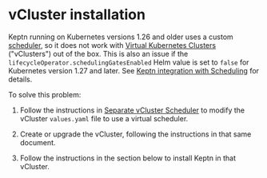 # vCluster installation

Keptn running on Kubernetes versions 1.26 and older
uses a custom
[scheduler](../../components/scheduling.md),
so it does not work with
[Virtual Kubernetes Clusters](https://www.vcluster.com/)
("vClusters") out of the box.
This is also an issue
if the `lifecycleOperator.schedulingGatesEnabled` Helm value is set to `false`
for Kubernetes version 1.27 and later.
See
[Keptn integration with Scheduling](../../components/scheduling.md)
for details.

To solve this problem:

1. Follow the instructions in
   [Separate vCluster Scheduler](https://www.vcluster.com/docs/architecture/scheduling#separate-vcluster-scheduler)
   to modify the vCluster `values.yaml` file
   to use a virtual scheduler.

1. Create or upgrade the vCluster,
   following the instructions in that same document.

1. Follow the instructions in the section below
   to install Keptn in that vCluster.
